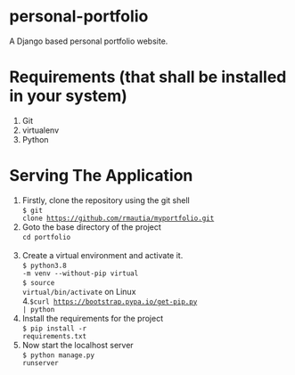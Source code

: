 # personal-portfolio
 A Django based personal portfolio website.

# Requirements (that shall be installed in your system)
1. Git 
2. virtualenv
3. Python

# Serving The Application

1. Firstly, clone the repository using the git shell <br>
<code>$ git clone https://github.com/rmautia/myportfolio.git</code> <br>
2. Goto the base directory of the project <br>
<code>cd portfolio </code> <br>
3. Create a virtual environment and activate it. <br>
<code>$ python3.8 -m venv --without-pip virtual </code> <br>
<code>$ source virtual/bin/activate</code> on Linux <br>
4.<code>$curl https://bootstrap.pypa.io/get-pip.py | python</code> <br>
5. Install the requirements for the project <br>
<code>$ pip install -r requirements.txt</code>  <br>
6. Now start the localhost server<br>
<code>$ python manage.py runserver</code> <br>


